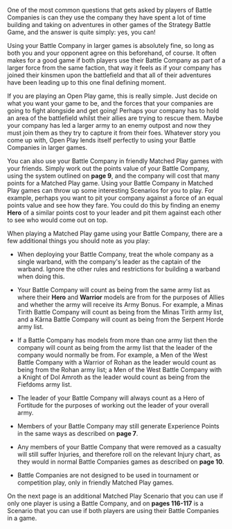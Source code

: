 ﻿One of the most common questions that gets asked by players of Battle Companies is can they use the company they have spent a lot of time building and taking on adventures in other games of the Strategy Battle Game, and the answer is quite simply: yes, you can!

Using your Battle Company in larger games is absolutely fine, so long as both you and your opponent agree on this beforehand, of course. It often makes for a good game if both players use their Battle Company as part of a larger force from the same faction, that way it feels as if your company has joined their kinsmen upon the battlefield and that all of their adventures have been leading up to this one final defining moment.

If you are playing an Open Play game, this is really simple. Just decide on what you want your game to be, and the forces that your companies are going to fight alongside and get going! Perhaps your company has to hold an area of the battlefield whilst their allies are trying to rescue them. Maybe your company has led a larger army to an enemy outpost and now they must join them as they try to capture it from their foes. Whatever story you come up with, Open Play lends itself perfectly to using your Battle Companies in larger games.

You can also use your Battle Company in friendly Matched Play games with your friends. Simply work out the points value of your Battle Company, using the system outlined on **page 9**, and the company will cost that many points for a Matched Play game. Using your Battle Company in Matched Play games can throw up some interesting Scenarios for you to play. For example, perhaps you want to pit your company against a force of an equal points value and see how they fare. You could do this by finding an enemy **Hero** of a similar points cost to your leader and pit them against each other to see who would come out on top.

When playing a Matched Play game using your Battle Company, there are a few additional things you should note as you play:

- When deploying your Battle Company, treat the whole company as a single warband, with the company's leader as the captain of the warband. Ignore the other rules and restrictions for building a warband when doing this.

- Your Battle Company will count as being from the same army list as where their **Hero** and **Warrior** models are from for the purposes of Allies and whether the army will receive its Army Bonus. For example, a Minas Tirith Battle Company will count as being from the Minas Tirith army list, and a Kârna Battle Company will count as being from the Serpent Horde army list.

- If a Battle Company has models from more than one army list then the company will count as being from the army list that the leader of the company would normally be from. For example, a Men of the West Battle Company with a Warrior of Rohan as the leader would count as being from the Rohan army list; a Men of the West Battle Company with a Knight of Dol Amroth as the leader would count as being from the Fiefdoms army list.

- The leader of your Battle Company will always count as a Hero of Fortitude for the purposes of working out the leader of your overall army.

- Members of your Battle Company may still generate Experience Points in the same ways as described on **page  7**. 

- Any members of your Battle Company that were removed as a casualty will still suffer Injuries, and therefore roll on the relevant Injury chart, as they would in normal Battle Companies games as described on **page 10**.

- Battle Companies are not designed to be used in tournament or competition play, only in friendly Matched Play games.

On the next page is an additional Matched Play Scenario that you can use if only one player is using a Battle Company, and on **pages 116-117** is a Scenario that you can use if both players are using their Battle Companies in a game.
